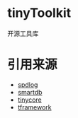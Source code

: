 # tinyToolkit

开源工具库


#  引用来源

* [spdlog](https://github.com/gabime/spdlog)
* [smartdb](https://github.com/chxuan/smartdb)
* [tinycore](https://github.com/yuwenyong/tinycore)
* [tframework](https://coding.net/u/komore/p/tframework/git)

